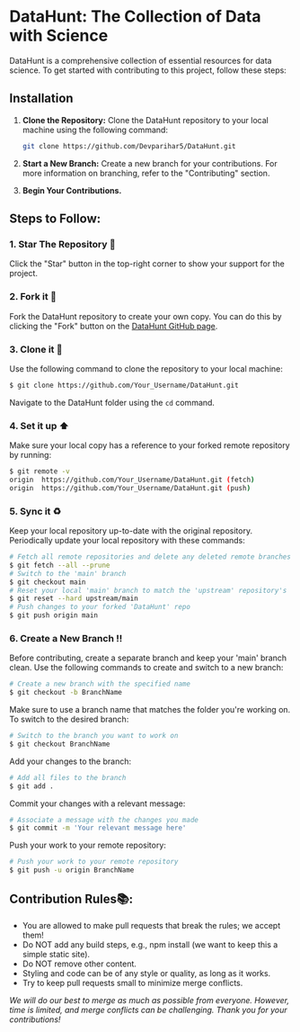 # DataHunt: The Collection of Data with Science

DataHunt is a comprehensive collection of essential resources for data science. To get started with contributing to this project, follow these steps:

## Installation

1. **Clone the Repository:**
   Clone the DataHunt repository to your local machine using the following command:
   ```sh
   git clone https://github.com/Devparihar5/DataHunt.git
   ```

2. **Start a New Branch:**
   Create a new branch for your contributions. For more information on branching, refer to the "Contributing" section.

3. **Begin Your Contributions.**

## Steps to Follow:

### 1. Star The Repository :star2:

Click the "Star" button in the top-right corner to show your support for the project.

### 2. Fork it :fork_and_knife:

Fork the DataHunt repository to create your own copy. You can do this by clicking the "Fork" button on the [DataHunt GitHub page](https://github.com/Devparihar5/DataHunt).

### 3. Clone it :busts_in_silhouette:

Use the following command to clone the repository to your local machine:

```sh
$ git clone https://github.com/Your_Username/DataHunt.git
```

Navigate to the DataHunt folder using the `cd` command.

### 4. Set it up :arrow_up:

Make sure your local copy has a reference to your forked remote repository by running:

```sh
$ git remote -v
origin  https://github.com/Your_Username/DataHunt.git (fetch)
origin  https://github.com/Your_Username/DataHunt.git (push)
```

### 5. Sync it :recycle:

Keep your local repository up-to-date with the original repository. Periodically update your local repository with these commands:

```sh
# Fetch all remote repositories and delete any deleted remote branches
$ git fetch --all --prune
# Switch to the 'main' branch
$ git checkout main
# Reset your local 'main' branch to match the 'upstream' repository's 'main' branch
$ git reset --hard upstream/main
# Push changes to your forked 'DataHunt' repo
$ git push origin main
```

### 6. Create a New Branch :bangbang:

Before contributing, create a separate branch and keep your 'main' branch clean. Use the following commands to create and switch to a new branch:

```sh
# Create a new branch with the specified name
$ git checkout -b BranchName
```

Make sure to use a branch name that matches the folder you're working on. To switch to the desired branch:

```sh
# Switch to the branch you want to work on
$ git checkout BranchName
```

Add your changes to the branch:

```sh
# Add all files to the branch
$ git add .
```

Commit your changes with a relevant message:

```sh
# Associate a message with the changes you made
$ git commit -m 'Your relevant message here'
```

Push your work to your remote repository:

```sh
# Push your work to your remote repository
$ git push -u origin BranchName
```

## Contribution Rules📚:

- You are allowed to make pull requests that break the rules; we accept them!
- Do NOT add any build steps, e.g., npm install (we want to keep this a simple static site).
- Do NOT remove other content.
- Styling and code can be of any style or quality, as long as it works.
- Try to keep pull requests small to minimize merge conflicts.

*We will do our best to merge as much as possible from everyone. However, time is limited, and merge conflicts can be challenging. Thank you for your contributions!*
